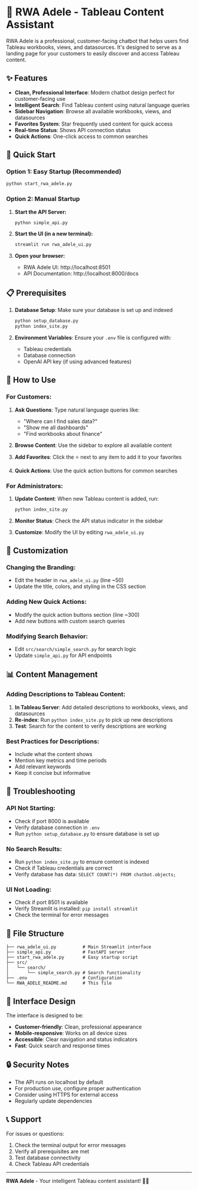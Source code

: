 # 🤖 RWA Adele - Tableau Content Assistant

RWA Adele is a professional, customer-facing chatbot that helps users find Tableau workbooks, views, and datasources. It's designed to serve as a landing page for your customers to easily discover and access Tableau content.

## ✨ Features

- **Clean, Professional Interface**: Modern chatbot design perfect for customer-facing use
- **Intelligent Search**: Find Tableau content using natural language queries
- **Sidebar Navigation**: Browse all available workbooks, views, and datasources
- **Favorites System**: Star frequently used content for quick access
- **Real-time Status**: Shows API connection status
- **Quick Actions**: One-click access to common searches

## 🚀 Quick Start

### Option 1: Easy Startup (Recommended)
```bash
python start_rwa_adele.py
```

### Option 2: Manual Startup
1. **Start the API Server:**
   ```bash
   python simple_api.py
   ```

2. **Start the UI (in a new terminal):**
   ```bash
   streamlit run rwa_adele_ui.py
   ```

3. **Open your browser:**
   - RWA Adele UI: http://localhost:8501
   - API Documentation: http://localhost:8000/docs

## 📋 Prerequisites

1. **Database Setup**: Make sure your database is set up and indexed
   ```bash
   python setup_database.py
   python index_site.py
   ```

2. **Environment Variables**: Ensure your `.env` file is configured with:
   - Tableau credentials
   - Database connection
   - OpenAI API key (if using advanced features)

## 🎯 How to Use

### For Customers:
1. **Ask Questions**: Type natural language queries like:
   - "Where can I find sales data?"
   - "Show me all dashboards"
   - "Find workbooks about finance"

2. **Browse Content**: Use the sidebar to explore all available content

3. **Add Favorites**: Click the ⭐ next to any item to add it to your favorites

4. **Quick Actions**: Use the quick action buttons for common searches

### For Administrators:
1. **Update Content**: When new Tableau content is added, run:
   ```bash
   python index_site.py
   ```

2. **Monitor Status**: Check the API status indicator in the sidebar

3. **Customize**: Modify the UI by editing `rwa_adele_ui.py`

## 🔧 Customization

### Changing the Branding:
- Edit the header in `rwa_adele_ui.py` (line ~50)
- Update the title, colors, and styling in the CSS section

### Adding New Quick Actions:
- Modify the quick action buttons section (line ~300)
- Add new buttons with custom search queries

### Modifying Search Behavior:
- Edit `src/search/simple_search.py` for search logic
- Update `simple_api.py` for API endpoints

## 📊 Content Management

### Adding Descriptions to Tableau Content:
1. **In Tableau Server**: Add detailed descriptions to workbooks, views, and datasources
2. **Re-index**: Run `python index_site.py` to pick up new descriptions
3. **Test**: Search for the content to verify descriptions are working

### Best Practices for Descriptions:
- Include what the content shows
- Mention key metrics and time periods
- Add relevant keywords
- Keep it concise but informative

## 🐛 Troubleshooting

### API Not Starting:
- Check if port 8000 is available
- Verify database connection in `.env`
- Run `python setup_database.py` to ensure database is set up

### No Search Results:
- Run `python index_site.py` to ensure content is indexed
- Check if Tableau credentials are correct
- Verify database has data: `SELECT COUNT(*) FROM chatbot.objects;`

### UI Not Loading:
- Check if port 8501 is available
- Verify Streamlit is installed: `pip install streamlit`
- Check the terminal for error messages

## 📁 File Structure

```
├── rwa_adele_ui.py          # Main Streamlit interface
├── simple_api.py            # FastAPI server
├── start_rwa_adele.py       # Easy startup script
├── src/
│   └── search/
│       └── simple_search.py # Search functionality
├── .env                     # Configuration
└── RWA_ADELE_README.md      # This file
```

## 🎨 Interface Design

The interface is designed to be:
- **Customer-friendly**: Clean, professional appearance
- **Mobile-responsive**: Works on all device sizes
- **Accessible**: Clear navigation and status indicators
- **Fast**: Quick search and response times

## 🔒 Security Notes

- The API runs on localhost by default
- For production use, configure proper authentication
- Consider using HTTPS for external access
- Regularly update dependencies

## 📞 Support

For issues or questions:
1. Check the terminal output for error messages
2. Verify all prerequisites are met
3. Test database connectivity
4. Check Tableau API credentials

---

**RWA Adele** - Your intelligent Tableau content assistant! 🤖✨
